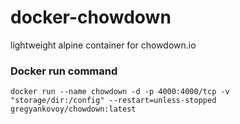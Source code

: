 # docker-chowdown
lightweight alpine container for chowdown.io

### Docker run command
```docker run --name chowdown -d -p 4000:4000/tcp -v "storage/dir:/config" --restart=unless-stopped gregyankovoy/chowdown:latest```
